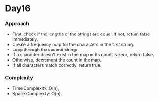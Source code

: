 # Day16

### Approach

- First, check if the lengths of the strings are equal. If not, return false immediately.
- Create a frequency map for the characters in the first string.
- Loop through the second string:
- If a character doesn't exist in the map or its count is zero, return false.
- Otherwise, decrement the count in the map.
- If all characters match correctly, return true.

### Complexity

- Time Complexity: O(n),
- Space Complexity: O(n).
